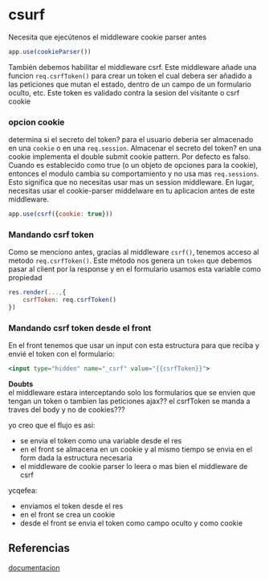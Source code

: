 # csurf

Necesita que ejecútenos el middleware cookie parser antes

```jsx
app.use(cookieParser())

```

También debemos habilitar el middleware csrf. Este middleware añade una funcion `req.csrfToken()` para crear un token el cual debera ser añadido a las peticiones que mutan el estado, dentro de un campo de un formulario oculto, etc. Este token es validado contra la sesion del visitante o csrf cookie

### opcion cookie

determina si el secreto del token? para el usuario deberia ser almacenado en una `cookie` o en una `req.session`. Almacenar el secreto del token? en una cookie implementa el double submit cookie pattern. Por defecto es falso.  
Cuando es establecido como true (o un objeto de opciones para la cookie), entonces el modulo cambia su comportamiento y no usa mas `req.sessions`. Esto significa que no necesitas usar mas un session middleware. En lugar, necesitas usar el cookie-parser middelware en tu aplicacion antes de este middleware.

```jsx
app.use(csrf({cookie: true}))
```

### Mandando csrf token

Como se menciono antes, gracias al middleware `csrf()`, tenemos acceso al metodo `req.csrfToken()`. Este método nos genera un `token` que debemos pasar al client por la response y en el formulario usamos esta variable como propiedad

```jsx
res.render(...,{
    csrfToken: req.csrfToken()
})
```
### Mandando csrf token desde el front
En el front tenemos que usar un input con esta estructura para que reciba y envié el token con el formulario:

```jsx
<input type="hidden" name="_csrf" value="{{csrfToken}}">
```

**Doubts**  
el middleware estara interceptando solo los formularios que se envien que tengan un token o tambien las peticiones ajax??
el csrfToken se manda a traves del body y no de cookies???

yo creo que el flujo es asi:
- se envia el token como una variable desde el res
- en el front se almacena en un cookie y al mismo tiempo se envia en el form dada la estructura necesaria
- el middleware de cookie parser lo leera o mas bien el middleware de csrf

ycqefea:  
- enviamos el token desde el res
- en el front se crea un cookie
- desde el front se envia el token como campo oculto y como cookie


## Referencias
[documentacion](https://www.npmjs.com/package/csurf)
